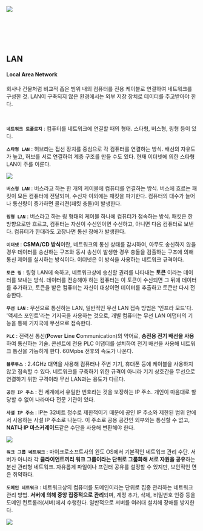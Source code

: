 ![](https://velog.velcdn.com/images/dodo4723/post/c97f1fb5-f5bb-4d2e-b58d-0a28b0cd747f/image.png)

<br>
<br>
<br>
<br>

## LAN

#### Local Area Network

회사나 건물처럼 비교적 좁은 범위 내의 컴퓨터를 전용 케이블로 연결하여 네트워크를 구성한 것. LAN이 구축되지 않은 환경에서는 외부 저장 장치로 데이터를 주고받아야 한다.

<br>

**`네트워크 토폴로지`** : 컴퓨터를 네트워크에 연결할 때의 형태. 스타형, 버스형, 링형 등이 있다.

**`스타형 LAN`** : 허브라는 접선 장치를 중심으로 각 컴퓨터를 연결하는 방식. 배선의 자유도가 높고, 허브를 서로 연결하여 계층 구조를 만들 수도 있다. 현재 이더넷에 의한 스타형 LAN이 주를 이룬다.

![](https://velog.velcdn.com/images/dodo4723/post/a3258b10-fff3-4d11-be90-018f36d4cc0f/image.jpg)


**`버스형 LAN`** : 버스라고 하는 한 개의 케이블에 컴퓨터를 연결하는 방식. 버스에 흐르는 패킷이 모든 컴퓨터에 전달되며, 수신자 이외에는 패킷을 파기한다. 컴퓨터의 대수가 늘어나 통신량이 증가하면 콜리젼(패킷 충돌)이 발생한다.

**`링형 LAN`** : 버스라고 하는 링 형태의 케이블 하나에 컴퓨터가 접속하는 방식. 패킷은 한 방향으로만 흐르고, 컴퓨터는 자신이 수신인이면 수신하고, 아니면 다음 컴퓨터로 보낸다. 컴퓨터가 한대라도 고장나면 통신 장애가 발생한다.

**`이더넷`** : **CSMA/CD 방식**이란, 네트워크의 통신 상태를 감시하여, 아무도 송신하지 않을 경우 데이터를 송신하는 구조와 동시 송신이 발생한 경우 충돌을 검출하는 구조에 의해 통신 제어를 실시하는 방식이다. 이더넷은 이 방식을 사용하는 네트워크 규격이다.

**`토큰 링`** : 링형 LAN에 속하고, 네트워크상에 송신할 권리를 나타내는 **토큰** 이라는 데이터를 보내는 방식. 데이터를 전송해야 하는 컴퓨터는 이 토큰이 수신되면 그 뒤에 데이터를 추가하고, 토큰을 받은 컴퓨터는 자신이 대상이면 데이터를 추출하고 토큰만 다시 전송한다.

**`무선 LAN`** : 무선으로 통신하는 LAN, 일반적인 무선 LAN 접속 방법은 '인프라 모드'다. '액세스 포인트'라는 기지국을 사용하는 것으로, 개별 컴퓨터는 무선 LAN 어댑터의 기능을 통해 기지국에 무선으로 접속한다.

**`PLC`** : 전력선 통신(**P**ower **L**ine **C**ommunication)의 약어로, **송전용 전기 배선을 사용**하여 통신하는 기술. 콘센트에 전용 PLC 어댑터를 설치하여 전기 배선을 사용해 네트워크 통신을 가능하게 한다. 60Mpbs 전후의 속도가 나온다.

**`블루투스`** : 2.4GHz 대역을 사용해 컴퓨터나 주변 기기, 휴대폰 등에 케이블을 사용하지 않고 접속할 수 있다. 네트워크를 구축하기 위한 규격이 아니라 기기 상호간을 무선으로 연결하기 위한 구격이라 무선 LAN과는 용도가 다르다.

**`공인 IP 주소`** : 전 세계에서 유일한 번호라는 것을 보장하는 IP 주소. 개인이 마음대로 할당할 수 없어 나라마다 전문 기관이 있다.

**`사설 IP 주소`** : IP는 32비트 정수로 제한적이기 때문에  공인 IP 주소와 제한된 범위 안에서 사용하는 사설 IP 주소로 나눈다. 이 주소로 공용 공간인 외부와는 통신할 수 없고, **NAT나 IP 마스커레이드**같은 수단을 사용해 변환해야 한다.

![](https://velog.velcdn.com/images/dodo4723/post/aca9bb48-4632-4c1a-a104-4e4b8d329ce9/image.jpg)


**`워크 그룹 네트워크`** : 마이크로소프트사의 윈도 OS에서 기본적인 네트워크 관리 수단. 서버가 아니라 각 **클라이언트끼리 워크 그룹이라는 단위로 그룹화해 서로 자원을 공유**하는 분산 관리형 네트워크. 자유롭게 파일이나 프린터 공유를 설정할 수 있지만, 보안적인 면은 취약하다.

**`도메인 네트워크`** : 네트워크상의 컴퓨터를 도메인이라는 단위로 집중 관리하는 네트워크 관리 방법. **서버에 의해 중앙 집중적으로 관리**되며, 계정 추가, 삭제, 비밀번호 인증 등을 도메인 컨트롤러(서버)에서 수행한다. 일반적으로 서버를 여러대 설치해 장애를 방지한다.

![](https://velog.velcdn.com/images/dodo4723/post/01db14de-c1a0-4e7a-a91a-518091543f01/image.jpg)
